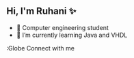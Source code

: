 ## Hi, I'm Ruhani ✨

- 🧠 Computer engineering student
- 🌱 I’m currently learning Java and VHDL
  
:Globe Connect with me
  
